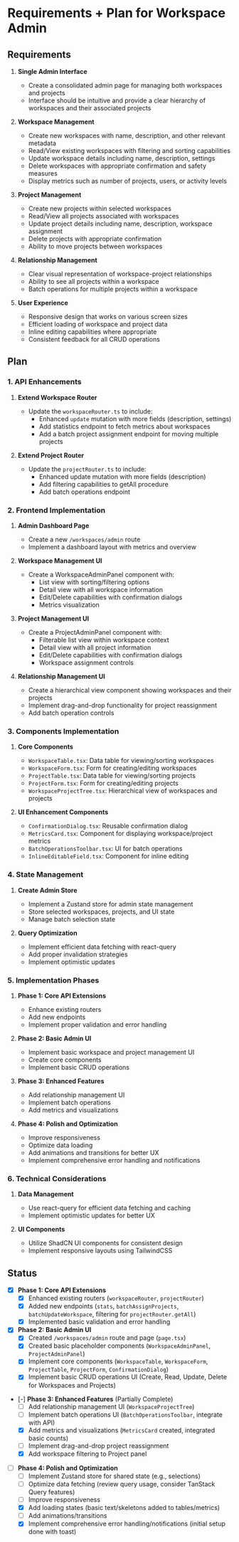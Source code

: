 # Requirements + Plan for Workspace Admin

## Requirements

1. **Single Admin Interface**

   - Create a consolidated admin page for managing both workspaces and projects
   - Interface should be intuitive and provide a clear hierarchy of workspaces and their associated projects

2. **Workspace Management**

   - Create new workspaces with name, description, and other relevant metadata
   - Read/View existing workspaces with filtering and sorting capabilities
   - Update workspace details including name, description, settings
   - Delete workspaces with appropriate confirmation and safety measures
   - Display metrics such as number of projects, users, or activity levels

3. **Project Management**

   - Create new projects within selected workspaces
   - Read/View all projects associated with workspaces
   - Update project details including name, description, workspace assignment
   - Delete projects with appropriate confirmation
   - Ability to move projects between workspaces

4. **Relationship Management**

   - Clear visual representation of workspace-project relationships
   - Ability to see all projects within a workspace
   - Batch operations for multiple projects within a workspace

5. **User Experience**
   - Responsive design that works on various screen sizes
   - Efficient loading of workspace and project data
   - Inline editing capabilities where appropriate
   - Consistent feedback for all CRUD operations

## Plan

### 1. API Enhancements

1. **Extend Workspace Router**

   - Update the `workspaceRouter.ts` to include:
     - Enhanced `update` mutation with more fields (description, settings)
     - Add statistics endpoint to fetch metrics about workspaces
     - Add a batch project assignment endpoint for moving multiple projects

2. **Extend Project Router**

   - Update the `projectRouter.ts` to include:
     - Enhanced update mutation with more fields (description)
     - Add filtering capabilities to getAll procedure
     - Add batch operations endpoint

### 2. Frontend Implementation

1. **Admin Dashboard Page**

   - Create a new `/workspaces/admin` route
   - Implement a dashboard layout with metrics and overview

2. **Workspace Management UI**

   - Create a WorkspaceAdminPanel component with:
     - List view with sorting/filtering options
     - Detail view with all workspace information
     - Edit/Delete capabilities with confirmation dialogs
     - Metrics visualization

3. **Project Management UI**

   - Create a ProjectAdminPanel component with:
     - Filterable list view within workspace context
     - Detail view with all project information
     - Edit/Delete capabilities with confirmation dialogs
     - Workspace assignment controls

4. **Relationship Management UI**
   - Create a hierarchical view component showing workspaces and their projects
   - Implement drag-and-drop functionality for project reassignment
   - Add batch operation controls

### 3. Components Implementation

1. **Core Components**

   - `WorkspaceTable.tsx`: Data table for viewing/sorting workspaces
   - `WorkspaceForm.tsx`: Form for creating/editing workspaces
   - `ProjectTable.tsx`: Data table for viewing/sorting projects
   - `ProjectForm.tsx`: Form for creating/editing projects
   - `WorkspaceProjectTree.tsx`: Hierarchical view of workspaces and projects

2. **UI Enhancement Components**
   - `ConfirmationDialog.tsx`: Reusable confirmation dialog
   - `MetricsCard.tsx`: Component for displaying workspace/project metrics
   - `BatchOperationsToolbar.tsx`: UI for batch operations
   - `InlineEditableField.tsx`: Component for inline editing

### 4. State Management

1. **Create Admin Store**

   - Implement a Zustand store for admin state management
   - Store selected workspaces, projects, and UI state
   - Manage batch selection state

2. **Query Optimization**
   - Implement efficient data fetching with react-query
   - Add proper invalidation strategies
   - Implement optimistic updates

### 5. Implementation Phases

1. **Phase 1: Core API Extensions**

   - Enhance existing routers
   - Add new endpoints
   - Implement proper validation and error handling

2. **Phase 2: Basic Admin UI**

   - Implement basic workspace and project management UI
   - Create core components
   - Implement basic CRUD operations

3. **Phase 3: Enhanced Features**

   - Add relationship management UI
   - Implement batch operations
   - Add metrics and visualizations

4. **Phase 4: Polish and Optimization**
   - Improve responsiveness
   - Optimize data loading
   - Add animations and transitions for better UX
   - Implement comprehensive error handling and notifications

### 6. Technical Considerations

1. **Data Management**

   - Use react-query for efficient data fetching and caching
   - Implement optimistic updates for better UX

2. **UI Components**

   - Utilize ShadCN UI components for consistent design
   - Implement responsive layouts using TailwindCSS

## Status

- [x] **Phase 1: Core API Extensions**
  - [x] Enhanced existing routers (`workspaceRouter`, `projectRouter`)
  - [x] Added new endpoints (`stats`, `batchAssignProjects`, `batchUpdateWorkspace`, filtering for `projectRouter.getAll`)
  - [x] Implemented basic validation and error handling
- [x] **Phase 2: Basic Admin UI**
  - [x] Created `/workspaces/admin` route and page (`page.tsx`)
  - [x] Created basic placeholder components (`WorkspaceAdminPanel`, `ProjectAdminPanel`)
  - [x] Implement core components (`WorkspaceTable`, `WorkspaceForm`, `ProjectTable`, `ProjectForm`, `ConfirmationDialog`)
  - [x] Implement basic CRUD operations UI (Create, Read, Update, Delete for Workspaces and Projects)
- [-] **Phase 3: Enhanced Features** (Partially Complete)
  - [ ] Add relationship management UI (`WorkspaceProjectTree`)
  - [ ] Implement batch operations UI (`BatchOperationsToolbar`, integrate with API)
  - [x] Add metrics and visualizations (`MetricsCard` created, integrated basic counts)
  - [ ] Implement drag-and-drop project reassignment
  - [x] Add workspace filtering to Project panel
- [ ] **Phase 4: Polish and Optimization**
  - [ ] Implement Zustand store for shared state (e.g., selections)
  - [ ] Optimize data fetching (review query usage, consider TanStack Query features)
  - [ ] Improve responsiveness
  - [x] Add loading states (basic text/skeletons added to tables/metrics)
  - [ ] Add animations/transitions
  - [x] Implement comprehensive error handling/notifications (initial setup done with toast)

